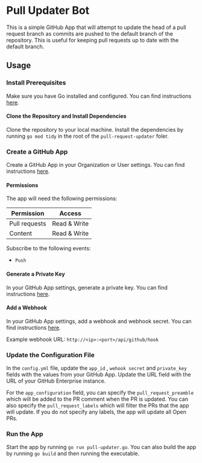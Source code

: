 # Pull Updater Bot

This is a simple GitHub App that will attempt to update the head of a pull request branch as commits are pushed to the default branch of the repository. This is useful for keeping pull requests up to date with the default branch.

## Usage

### Install Prerequisites

Make sure you have Go installed and configured. You can find instructions [here](https://golang.org/doc/install).

#### Clone the Repository and Install Dependencies

Clone the repository to your local machine. Install the dependencies by running `go mod tidy` in the root of the `pull-request-updater` foler.

### Create a GitHub App

Create a GitHub App in your Organization or User settings. You can find instructions [here](https://developer.github.com/apps/building-github-apps/creating-a-github-app/).

#### Permissions

The app will need the following permissions:

| Permission | Access |
| ---------- | ------ |
| Pull requests | Read & Write |
| Content | Read & Write |

Subscribe to the following events:

* `Push`

#### Generate a Private Key

In your GitHub App settings, generate a private key. You can find instructions [here](https://developer.github.com/apps/building-github-apps/creating-a-github-app/#generating-a-private-key).

#### Add a Webhook

In your GitHub App settings, add a webhook and webhook secret. You can find instructions [here](https://developer.github.com/apps/building-github-apps/creating-a-github-app/#creating-a-webhook).

Example webhook URL: `http://<ip>:<port>/api/github/hook`

### Update the Configuration File

In the `config.yml` file, update the `app_id` , `wehook secret` and `private_key` fields with the values from your GitHub App. Update the URL field with the URL of your GitHub Enterprise instance.

For the `app_configuration` field, you can specify the `pull_request_preamble` which will be added to the PR comment when the PR is updated. You can also specify the `pull_request_labels` which will filter the PRs that the app will update. If you do not specify any labels, the app will update all Open PRs.


### Run the App

Start the app by running `go run pull-updater.go`. You can also build the app by running `go build` and then running the executable.
